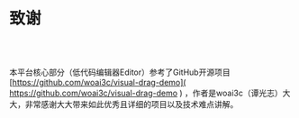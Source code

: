 
# 致谢
</br>
</br>

本平台核心部分（低代码编辑器Editor）参考了GitHub开源项目 [https://github.com/woai3c/visual-drag-demo]( https://github.com/woai3c/visual-drag-demo ) ，作者是woai3c（谭光志）大大，非常感谢大大带来如此优秀且详细的项目以及技术难点讲解。

